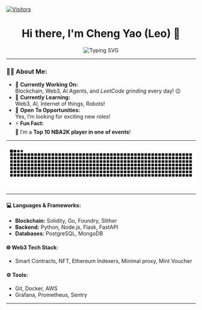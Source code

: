 <!-- markdownlint-disable MD041 MD010 MD033 -->
[![Visitors](https://api.visitorbadge.io/api/visitors?path=leowcy%2Fgithub-visitors-badge&label=VISITORS&labelColor=%23dce775&countColor=%2337d67a)](https://visitorbadge.io/status?path=leowcy%2Fgithub-visitors-badge)

<h1 align="center">Hi there, I'm Cheng Yao (Leo) 👋</h1>

<p align="center">
  <img src="https://readme-typing-svg.demolab.com?font=Fira+Code&weight=500&size=24&duration=4000&pause=1000&color=10b981&center=true&vCenter=true&width=435&lines=Blockchain+Engineer;Web3+Enthusiast;AI+Agent+Innovator;LeetCode+Grinder" alt="Typing SVG" />
</p>

---

### 👨‍💻 About Me:

- 🔭 **Currently Working On:**  
  Blockchain, Web3, AI Agents, and *LeetCode grinding* every day! 😉  
- 🌱 **Currently Learning:**  
  Web3, AI, Internet of things, Robots! 
- 🤔 **Open To Opportunities:**  
  Yes, I’m looking for exciting new roles!  
- ⚡ **Fun Fact:**  
  🏀 I’m a **Top 10 NBA2K player in one of events**!  

---

[![github contribution grid snake animation](https://raw.githubusercontent.com/leowcy/leowcy/output/github-contribution-grid-snake.svg#gh-light-mode-only)](https://github.com/leowcy)


---

#### 💻 Languages & Frameworks:
- **Blockchain:** Solidity, Go, Foundry, Slither
- **Backend:** Python, Node.js, Flask, FastAPI
- **Databases:** PostgreSQL, MongoDB  

#### 🌐 Web3 Tech Stack:
- Smart Contracts, NFT, Ethereum Indexers, Minimal proxy, Mint Voucher

#### ⚙️ Tools:
- Git, Docker, AWS  
- Grafana, Prometheus, Sentry

---
